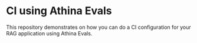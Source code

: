 # CI using Athina Evals

This repository demonstrates on how you can do a CI configuration for your RAG application using Athina Evals.